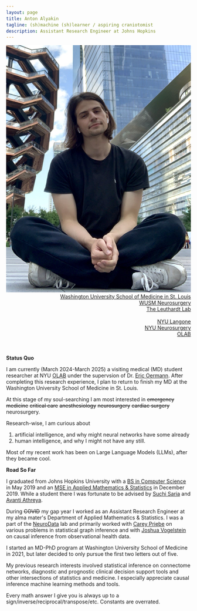 ```yaml
---
layout: page
title: Anton Alyakin
tagline: (sh)machine (sh)learner / aspiring craniotomist
description: Assistant Research Engineer at Johns Hopkins
---
```

<div class="container">
	<div class = "span3">
		<div style="text-align:center"><img src ="assets/pics/anton_alyakin.jpg"/>
		</div>
	</div>
	<div class = "span4">
		<div style="text-align:right">
        <a href="https://medicine.wustl.edu/">Washington University School of Medicine in St. Louis</a><br/>
        <a href="https://neurosurgery.wustl.edu/">WUSM Neurosurgery</a><br/>
        <a href="https://www.leuthardtlab.com/">The Leuthardt Lab</a><br/>
        <br>
        <a href="https://nyulangone.org/">NYU Langone</a><br/>
        <a href="https://med.nyu.edu/departments-institutes/neurosurgery/">NYU Neurosurgery</a><br/>
        <a href="https://www.nyuolab.org">OLAB</a><br/>
                <!--
        <a href="http://www.dbbs.wustl.edu/divprograms/BIDS/">Biomedical Informatics and Data Science</a><br/>
        <a href="http://mstp.wustl.edu//">Medical Scientist Training Program</a><br/>
		<a href="https://engineering.jhu.edu/ams/">Department of Applied Mathematics & Statistics</a><br/>
		<a href="https://engineering.jhu.edu/">Whiting School of Engineering</a><br/>
          	<a href="https://www.jhu.edu/">Johns Hopkins University</a><br/>
		<br/>
		<a href="{{ BASE_PATH }}/assets/AntonAlyakinCV.pdf">CV</a><br/>
		<a href = "https://www.linkedin.com/in/anton-a-64a58a9b">LinkedIn</a><br/>
		<a href = "https://github.com/alyakin314">Github</a><br/>
                -->
		</div>
	</div>
</div>

<br/>
<br/>

**Status Quo**

I am currently (March 2024-March 2025) a visiting medical (MD) student researcher
at NYU [OLAB](https://www.nyuolab.org/) under the supervsion of Dr.
[Eric Oermann](https://nyulangone.org/doctors/1235498403/eric-k-oermann).
After completing this research experience, I plan to return to finish my
MD at the Washington University School of Medicine in St. Louis.

At this stage of my soul-searching I am most interested in ~~emergency medicine~~
 ~~critical care~~ ~~anesthesiology~~ ~~neurosurgery~~ ~~cardiac surgery~~
 neurosurgery.

Research-wise, I am curious about
1. artificial intelligence, and why might neural networks have some already
2. human intelligence, and why I might not have any still.

Most of my recent work has been on Large Language Models (LLMs), after they became cool.

**Road So Far**

I graduated from Johns Hopkins University with a [BS in Computer Science](https://alyakin314.github.io/assets/papers/Alyakin_Motif_Discovery_in_the_Irregulary_Sampled_Time_Series_Data.pdf)
in May 2019 and an [MSE in Applied Mathematics & Statistics](https://jscholarship.library.jhu.edu/server/api/core/bitstreams/f33e2b8e-d18d-4a03-b14c-bede28b441ec/content)
in December 2019.
While a student there I was fortunate to be advised by
[Suchi Saria](https://suchisaria.jhu.edu/) and
[Avanti Athreya](https://engineering.jhu.edu/ams/faculty/avanti-athreya/).

During ~~COVID~~ my gap year I worked as an Assistant Research Engineer at my
alma mater's Department of Applied Mathematics & Statistics. I was a part of the
[NeuroData](https://neurodata.io/) lab and primarily worked with
[Carey Priebe](https://www.ams.jhu.edu/~priebe/) on various problems in
statistical graph inference and with [Joshua Vogelstein](https://jovo.me/) on
causal inference from observational health data.

I started an MD-PhD program at Washington University School of Medicine in 2021,
but later decided to only pursue the first two letters out of five.

My previous research interests involved statistical inference on
connectome networks, diagnostic and prognostic clinical decision support tools
and other intersections of statistics and medicine. I especially appreciate
causal inference machine learning methods and tools.

<!--
I consider myself a frequentist in philosophy, but a Bayesian in practice.
-->

Every math answer I give you is always up to a
sign/inverse/reciprocal/transpose/etc. Constants are overrated.

<!--
I probably don't understand determinism...
-->
